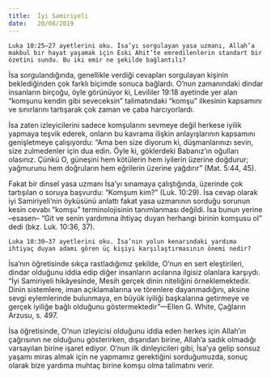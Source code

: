 ```yaml
---
title:  İyi Samiriyeli
date:   20/08/2019
---
```


`Luka 10:25–27 ayetlerini oku. İsa’yı sorgulayan yasa uzmanı, Allah’a makbul bir hayat yaşamak için Eski Ahit’te emredilenlerin standart bir özetini sundu. Bu iki emir ne şekilde bağlantılı?`

İsa sorgulandığında, genellikle verdiği cevapları sorgulayan kişinin beklediğinden çok farklı biçimde sonuca bağlardı. O’nun zamanındaki dindar insanların birçoğu, öyle görünüyor ki, Levililer 19:18 ayetinde yer alan “komşunu kendin gibi seveceksin” talimatındaki “komşu” ilkesinin kapsamını ve sınırlarını tartışarak çok zaman ve çaba harcıyorlardı.

İsa zaten izleyicilerini sadece komşularını sevmeye değil herkese iyilik yapmaya teşvik ederek, onların bu kavrama ilişkin anlayışlarının kapsamını genişletmeye çalışıyordu: “Ama ben size diyorum ki, düşmanlarınızı sevin, size zulmedenler için dua edin. Öyle ki, göklerdeki Babanız’ın oğulları olasınız. Çünkü O, güneşini hem kötülerin hem iyilerin üzerine doğdurur; yağmurunu hem doğruların hem eğrilerin üzerine yağdırır” (Mat. 5:44, 45).

Fakat bir dinsel yasa uzmanı İsa’yı sınamaya çalıştığında, üzerinde çok tartışılan o soruya başvurdu: “Komşum kim?” (Luk. 10:29). İsa cevap olarak iyi Samiriyeli’nin öyküsünü anlattı fakat yasa uzmanının sorduğu sorunun kesin cevabı “komşu” terminolojisinin tanımlanması değildi. İsa bunun yerine –esasen– “Git ve senin yardımına ihtiyaç duyan herhangi birinin komşusu ol” dedi (bkz. Luk. 10:36, 37).

`Luka 10:30–37 ayetlerini oku. İsa’nın yolun kenarındaki yardıma ihtiyaç duyan adamı gören üç kişiyi karşılaştırmasının önemi nedir?`

İsa’nın öğretisinde sıkça rastladığımız şekilde, O’nun en sert eleştirileri, dindar olduğunu iddia edip diğer insanların acılarına ilgisiz olanlara karşıydı. “İyi Samiriyeli hikâyesinde, Mesih gerçek dinin niteliğini örneklemektedir. Dinin sistemlere, iman açıklamalarına ve törenlere dayanmadığını, aksine sevgi eylemlerinde bulunmaya, en büyük iyiliği başkalarına getirmeye ve gerçek iyiliğe bağlı olduğunu göstermektedir”—Ellen G. White, Çağların Arzusu, s. 497.

İsa öğretisinde, O’nun izleyicisi olduğunu iddia eden herkes için Allah’ın çağrısının ne olduğunu gösterirken, dışarıdan birine, Allah’a sadık olmadığı varsayılan birine işaret ediyor. O’nun ilk dinleyicileri gibi, İsa’ya gelip sonsuz yaşamı miras almak için ne yapmamız gerektiğini sorduğumuzda, sonuç olarak bize yardıma muhtaç birine komşu olma talimatını verir.